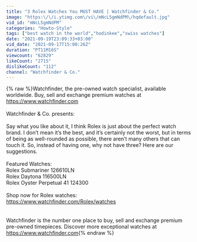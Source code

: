 ```yaml
---
title: "3 Rolex Watches You MUST HAVE | Watchfinder & Co."
image: "https:\/\/i.ytimg.com\/vi\/mNcL5gmNdPM\/hqdefault.jpg"
vid_id: "mNcL5gmNdPM"
categories: "Howto-Style"
tags: ["best watch in the world","hodinkee","swiss watches"]
date: "2021-09-19T23:09:33+03:00"
vid_date: "2021-09-17T15:00:26Z"
duration: "PT11M16S"
viewcount: "62829"
likeCount: "2715"
dislikeCount: "112"
channel: "Watchfinder & Co."
---
```

{% raw %}Watchfinder, the pre-owned watch specialist, available worldwide. Buy, sell and exchange premium watches at <a rel="nofollow" target="blank" href="https://www.watchfinder.com">https://www.watchfinder.com</a><br /><br />Watchfinder &amp; Co. presents:<br /><br />Say what you like about it, I think Rolex is just about the perfect watch brand. I don’t mean it’s the best, and it’s certainly not the worst, but in terms of being as well-rounded as possible, there aren’t many others that can touch it. So, instead of having one, why not have three? Here are our suggestions.<br /><br />Featured Watches:<br />Rolex Submariner 126610LN<br />Rolex Daytona 116500LN<br />Rolex Oyster Perpetual 41 124300<br /><br />Shop now for Rolex watches:<br /><a rel="nofollow" target="blank" href="https://www.watchfinder.com/Rolex/watches">https://www.watchfinder.com/Rolex/watches</a><br /><br /><br />Watchfinder is the number one place to buy, sell and exchange premium pre-owned timepieces. Discover more exceptional watches at <a rel="nofollow" target="blank" href="https://www.watchfinder.com">https://www.watchfinder.com</a>{% endraw %}
